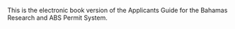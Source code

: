 This is the electronic book version of the Applicants Guide for the Bahamas Research and ABS Permit System. 
